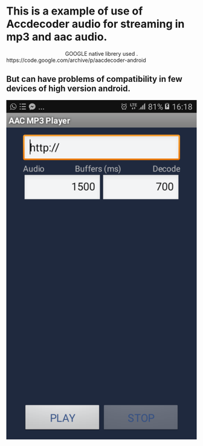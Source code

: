 
<h1>This is a example of use of Accdecoder audio for streaming in mp3 and aac audio.</h1>
<center>
	GOOGLE native librery  used .
</center> 
https://code.google.com/archive/p/aacdecoder-android

<h2>
	But can have problems of compatibility in few devices of high version android.	
</h2>
<center>
	<img src="https://github.com/ssatani/radioapp/blob/master/Screenshot_20180313-161815.png?raw=true" alt="radioapp">
</center> 
